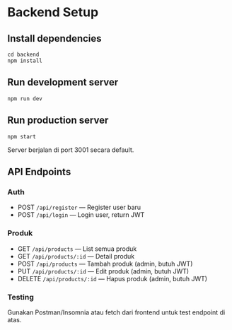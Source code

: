 # Backend Setup

## Install dependencies

```
cd backend
npm install
```

## Run development server

```
npm run dev
```

## Run production server

```
npm start
```

Server berjalan di port 3001 secara default.

## API Endpoints

### Auth

- POST `/api/register` — Register user baru
- POST `/api/login` — Login user, return JWT

### Produk

- GET `/api/products` — List semua produk
- GET `/api/products/:id` — Detail produk
- POST `/api/products` — Tambah produk (admin, butuh JWT)
- PUT `/api/products/:id` — Edit produk (admin, butuh JWT)
- DELETE `/api/products/:id` — Hapus produk (admin, butuh JWT)

### Testing

Gunakan Postman/Insomnia atau fetch dari frontend untuk test endpoint di atas.
